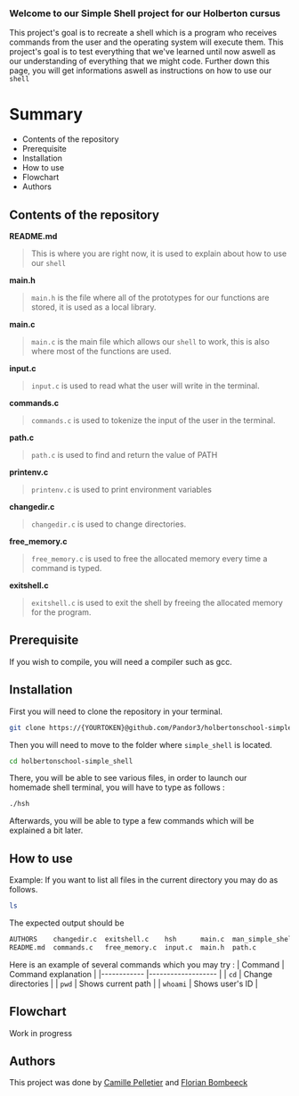 ### Welcome to our Simple Shell project for our Holberton cursus

This project's goal is to recreate a shell which is a program who receives commands from the user and the operating system will execute them.
This project's goal is to test everything that we've learned until now aswell as our understanding of everything that we might code.
Further down this page, you will get informations aswell as instructions on how to use our `shell`

# Summary
- Contents of the repository
- Prerequisite
- Installation
- How to use
- Flowchart
- Authors

## Contents of the repository
**README.md**
> This is where you are right now, it is used to explain about how to use our `shell`

**main.h**
> `main.h` is the file where all of the prototypes for our functions are stored, it is used as a local library.

**main.c**
> `main.c` is the main file which allows our `shell` to work, this is also where most of the functions are used.

**input.c**
> `input.c` is used to read what the user will write in the terminal.

**commands.c**
> `commands.c` is used to tokenize the input of the user in the terminal.

**path.c**
> `path.c` is used to find and return the value of PATH

**printenv.c**
> `printenv.c` is used to print environment variables

**changedir.c**
> `changedir.c` is used to change directories.

**free_memory.c**
> `free_memory.c` is used to free the allocated memory every time a command is typed.

**exitshell.c**
> `exitshell.c` is used to exit the shell by freeing the allocated memory for the program.

## Prerequisite
If you wish to compile, you will need a compiler such as gcc.

## Installation
First you will need to clone the repository in your terminal.
```bash
git clone https://{YOURTOKEN}@github.com/Pandor3/holbertonschool-simple_shell.git
```

Then you will need to move to the folder where `simple_shell` is located.
```bash
cd holbertonschool-simple_shell
```
There, you will be able to see various files, in order to launch our homemade shell terminal, you will have to type as follows :
```bash
./hsh
```

Afterwards, you will be able to type a few commands which will be explained a bit later.


## How to use
Example:
If you want to list all files in the current directory you may do as follows.
```bash
ls
```
The expected output should be
```bash
AUTHORS    changedir.c  exitshell.c    hsh      main.c  man_simple_shell  printenv.c
README.md  commands.c   free_memory.c  input.c  main.h  path.c           
```

Here is an example of several commands which you may try :
| Command	| Command explanation	|
|------------	|-------------------	|
| `cd`		| Change directories	|
| `pwd`		| Shows current path	|
| `whoami`	| Shows user's ID	|

## Flowchart

Work in progress

## Authors

This project was done by [Camille Pelletier](https://github.com/pelcam) and [Florian Bombeeck](https://github.com/Pandor3)
